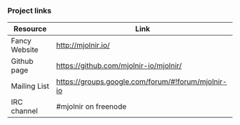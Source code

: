 ### Project links

Resource                 | Link
-------------------------|---------------------------------------------------
Fancy Website            | http://mjolnir.io/
Github page              | https://github.com/mjolnir-io/mjolnir/
Mailing List             | https://groups.google.com/forum/#!forum/mjolnir-io
IRC channel              | #mjolnir on freenode
